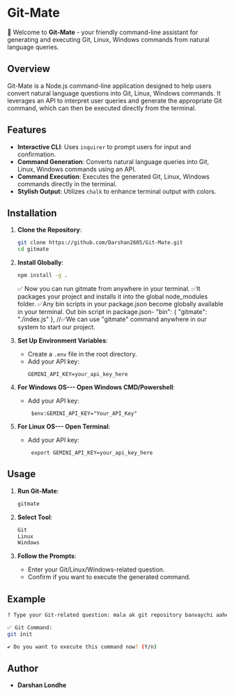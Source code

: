 # Git-Mate

🚀 Welcome to **Git-Mate** - your friendly command-line assistant for generating and executing Git, Linux, Windows commands from natural language queries.

## Overview

Git-Mate is a Node.js command-line application designed to help users convert natural language questions into Git, Linux, Windows commands. It leverages an API to interpret user queries and generate the appropriate Git command, which can then be executed directly from the terminal.

## Features

- **Interactive CLI**: Uses `inquirer` to prompt users for input and confirmation.
- **Command Generation**: Converts natural language queries into Git, Linux, Windows commands using an API.
- **Command Execution**: Executes the generated Git, Linux, Windows commands directly in the terminal.
- **Stylish Output**: Utilizes `chalk` to enhance terminal output with colors.

## Installation

1. **Clone the Repository**:
   ```bash
   git clone https://github.com/Darshan2605/Git-Mate.git
   cd gitmate
   ```

2. **Install Globally**:
   ```bash
   npm install -g .
   ```
   ✅ Now you can run gitmate from anywhere in your terminal.
   ✅It packages your project and installs it into the global node_modules folder.
   ✅Any bin scripts in your package.json become globally available in your terminal.
   Out bin script in package.json-
   "bin": {
    "gitmate": "./index.js"
  }, //✅We can use "gitmate" command anywhere in our system to start our project.


3. **Set Up Environment Variables**:
   - Create a `.env` file in the root directory.
   - Add your API key:
     ```
     GEMINI_API_KEY=your_api_key_here
     ```

4. **For Windows OS--- Open Windows CMD/Powershell**:
   - Add your API key:
     ```
      $env:GEMINI_API_KEY="Your_API_Key"
     ```

5. **For Linux OS--- Open Terminal**:
   - Add your API key:
     ```
      export GEMINI_API_KEY=your_api_key_here
     ```

## Usage

1. **Run Git-Mate**:
   ```bash
   gitmate
   ```
2. **Select Tool**:
   ```bash
   Git
   Linux
   Windows
   ```

3. **Follow the Prompts**:
   - Enter your Git/Linux/Windows-related question.
   - Confirm if you want to execute the generated command.

## Example

```bash
? Type your Git-related question: mala ak git repository banvaychi aahe

✅ Git Command:
git init

✔ Do you want to execute this command now? (Y/n)
```


## Author

- **Darshan Londhe**


